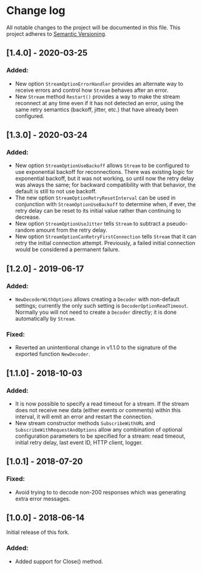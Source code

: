 # Change log

All notable changes to the project will be documented in this file. This project adheres to [Semantic Versioning](http://semver.org).

## [1.4.0] - 2020-03-25
### Added:
- New option `StreamOptionErrorHandler` provides an alternate way to receive errors and control how `Stream` behaves after an error.
- New `Stream` method `Restart()` provides a way to make the stream reconnect at any time even if it has not detected an error, using the same retry semantics (backoff, jitter, etc.) that have already been configured.

## [1.3.0] - 2020-03-24
### Added:
- New option `StreamOptionUseBackoff` allows `Stream` to be configured to use exponential backoff for reconnections. There was existing logic for exponential backoff, but it was not working, so until now the retry delay was always the same; for backward compatibility with that behavior, the default is still to not use backoff.
- The new option `StreamOptionRetryResetInterval` can be used in conjunction with `StreamOptionUseBackoff` to determine when, if ever, the retry delay can be reset to its initial value rather than continuing to decrease.
- New option `StreamOptionUseJitter` tells `Stream` to subtract a pseudo-random amount from the retry delay.
- New option `StreamOptionCanRetryFirstConnection` tells `Stream` that it can retry the initial connection attempt. Previously, a failed initial connection would be considered a permanent failure.

## [1.2.0] - 2019-06-17
### Added:
- `NewDecoderWithOptions` allows creating a `Decoder` with non-default settings; currently the only such setting is `DecoderOptionReadTimeout`. Normally you will not need to create a `Decoder` directly; it is done automatically by `Stream`.
### Fixed:
- Reverted an unintentional change in v1.1.0 to the signature of the exported function `NewDecoder`.

## [1.1.0] - 2018-10-03
### Added:
- It is now possible to specify a read timeout for a stream. If the stream does not receive new data (either events or comments) within this interval, it will emit an error and restart the connection.
- New stream constructor methods `SubscribeWithURL` and `SubscribeWithRequestAndOptions` allow any combination of optional configuration parameters to be specified for a stream: read timeout, initial retry delay, last event ID, HTTP client, logger.

## [1.0.1] - 2018-07-20
### Fixed:
- Avoid trying to to decode non-200 responses which was generating extra error messages.

## [1.0.0] - 2018-06-14
Initial release of this fork.

### Added:
- Added support for Close() method.
